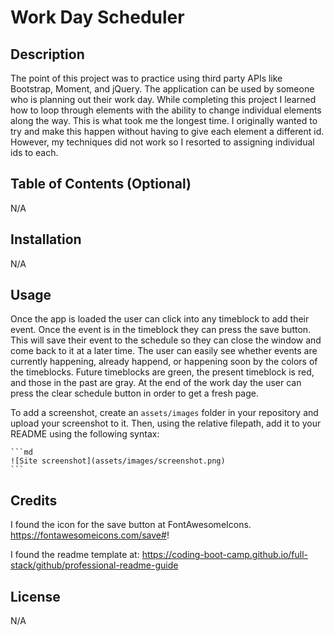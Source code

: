 # Work Day Scheduler

## Description

The point of this project was to practice using third party APIs like Bootstrap, Moment, and jQuery. The application can be used by someone who is planning out their work day. While completing this project I learned how to loop through elements with the ability to change individual elements along the way. This is what took me the longest time. I originally wanted to try and make this happen without having to give each element a different id. However, my techniques did not work so I resorted to assigning individual ids to each.


## Table of Contents (Optional)

N/A

## Installation

N/A

## Usage

Once the app is loaded the user can click into any timeblock to add their event. Once the event is in the timeblock they can press the save button. This will save their event to the schedule so they can close the window and come back to it at a later time. The user can easily see whether events are currently happening, already happend, or happening soon by the colors of the timeblocks. Future timeblocks are green, the present timeblock is red, and those in the past are gray.  At the end of the work day the user can press the clear schedule button in order to get a fresh page.

To add a screenshot, create an `assets/images` folder in your repository and upload your screenshot to it. Then, using the relative filepath, add it to your README using the following syntax:

    ```md
    ![Site screenshot](assets/images/screenshot.png)
    ```

## Credits

I found the icon for the save button at FontAwesomeIcons.
https://fontawesomeicons.com/save#!

I found the readme template at:
https://coding-boot-camp.github.io/full-stack/github/professional-readme-guide

## License

N/A